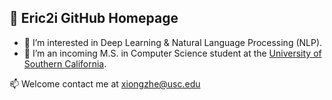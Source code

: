 ## 👋 Eric2i GitHub Homepage

- 👀 I’m interested in Deep Learning & Natural Language Processing (NLP).
- 🏫 I’m an incoming M.S. in Computer Science student at the [University of Southern California](https://www.usc.edu).

📫 Welcome contact me at [xiongzhe@usc.edu](mailto:xiongzhe@usc.edu)
